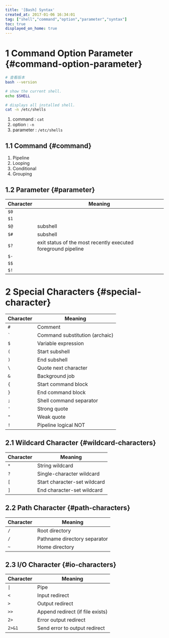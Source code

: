 ```yaml
---
title: '[Bash] Syntax'
created_at: 2017-01-06 16:34:01
tag: ["shell","command","option","parameter","syntax"]
toc: true
displayed_on_home: true
---
```


# 1 Command Option Parameter {#command-option-parameter}

```sh
# 查看版本
bash --version

# show the current shell.
echo $SHELL

# displays all installed shell.
cat -n /etc/shells
```

1. command : `cat`
2. option : `-n`
3. parameter : `/etc/shells`

## 1.1 Command {#command}

1. Pipeline
2. Looping
3. Conditional
4. Grouping

## 1.2 Parameter {#parameter}

| Character | Meaning                                                       |
| --------- | ------------------------------------------------------------- |
| `$0`      |                                                               |
| `$1`      |                                                               |
| `$@`      | subshell                                                      |
| `$#`      | subshell                                                      |
| `$?`      | exit status of the most recently executed foreground pipeline |
| `$-`      |                                                               |
| `$$`      |                                                               |
| `$!`      |                                                               |

# 2 Special Characters {#special-character}

| Character      | Meaning                        |
| -------------- | ------------------------------ |
| `#`            | Comment                        |
| <code>`</code> | Command substitution (archaic) |
| `$`            | Variable expression            |
| `(`            | Start subshell                 |
| `)`            | End subshell                   |
| `\`            | Quote next character           |
| `&`            | Background job                 |
| `{`            | Start command block            |
| `}`            | End command block              |
| `;`            | Shell command separator        |
| `'`            | Strong quote                   |
| `"`            | Weak quote                     |
| `!`            | Pipeline logical NOT           |


## 2.1 Wildcard Character {#wildcard-characters}

| Character | Meaning                      |
| --------- | ---------------------------- |
| `*`       | String wildcard              |
| `?`       | Single-character wildcard    |
| `[`       | Start character-set wildcard |
| `]`       | End character-set wildcard   |


## 2.2 Path Character {#path-characters}

| Character | Meaning                      |
| --------- | ---------------------------- |
| `/`       | Root directory               |
| `/`       | Pathname directory separator |
| `~`       | Home directory               |


## 2.3 I/O Character {#io-characters}

| Character | Meaning                          |
| --------- | -------------------------------- |
| `\|`      | Pipe                             |
| `<`       | Input redirect                   |
| `>`       | Output redirect                  |
| `>>`      | Append redirect (if file exists) |
| `2>`      | Error output redirect            |
| `2>&1`    | Send error to output redirect    |
